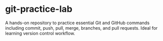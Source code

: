 # git-practice-lab
A hands-on repository to practice essential Git and GitHub commands including commit, push, pull, merge, branches, and pull requests. Ideal for learning version control workflow.